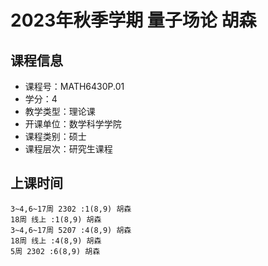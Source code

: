 # 2023年秋季学期 量子场论 胡森






## 课程信息

- 课程号：MATH6430P.01
- 学分：4
- 教学类型：理论课
- 开课单位：数学科学学院
- 课程类别：硕士
- 课程层次：研究生课程

## 上课时间

```
3~4,6~17周 2302 :1(8,9) 胡森
18周 线上 :1(8,9) 胡森
3~4,6~17周 5207 :4(8,9) 胡森
18周 线上 :4(8,9) 胡森
5周 2302 :6(8,9) 胡森
```


